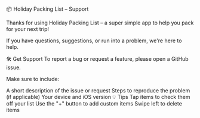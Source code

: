📦 Holiday Packing List – Support

Thanks for using Holiday Packing List – a super simple app to help you pack for your next trip!

If you have questions, suggestions, or run into a problem, we're here to help.

🛠 Get Support
To report a bug or request a feature, please open a GitHub issue.

Make sure to include:

A short description of the issue or request
Steps to reproduce the problem (if applicable)
Your device and iOS version
💡 Tips
Tap items to check them off your list
Use the "+" button to add custom items
Swipe left to delete items
